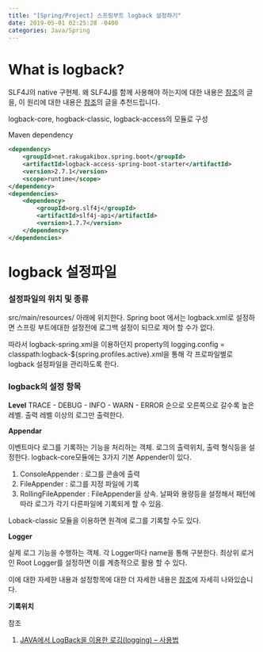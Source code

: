 ```yaml
---
title: "[Spring/Project] 스프링부트 logback 설정하기"
date: 2019-05-01 02:25:28 -0400
categories: Java/Spring
---
```


# What is logback?

SLF4J의 native 구현체. 왜 SLF4J를 함께 사용해야 하는지에 대한 내용은 [참조](<https://inyl.github.io/programming/2017/05/05/slf4j.html>)의 글을, 이 원리에 대한 내용은 [참조](<https://gmlwjd9405.github.io/2019/01/04/logging-with-slf4j.html>)의 글을 추천드립니다.

logback-core, hogback-classic, logback-access의 모듈로 구성

Maven dependency



```xml
<dependency>
    <groupId>net.rakugakibox.spring.boot</groupId>
    <artifactId>logback-access-spring-boot-starter</artifactId>
    <version>2.7.1</version>
    <scope>runtime</scope>
</dependency>
<dependencies>
    <dependency>
        <groupId>org.slf4j</groupId>
        <artifactId>slf4j-api</artifactId>
        <version>1.7.7</version>
    </dependency>
</dependencies>
```

# logback 설정파일

### 설정파일의 위치 및 종류

src/main/resources/ 아래에 위치한다.  Spring boot 에서는 logback.xml로 설정하면 스프링 부트에대한 설정전에 로그백 설정이 되므로 제어 할 수가 없다. 

따라서 logback-spring.xml을 이용하던지 property의 logging.config = classpath:logback-${spring.profiles.active}.xml을 통해 각 프로파일별로 logback 설정파일을 관리하도록 한다.


### logback의 설정 항목

**Level**
TRACE - DEBUG - INFO - WARN - ERROR 순으로 오른쪽으로 갈수록 높은레벨.
출력 레벨 이상의 로그만 출력한다.

**Appendar**

이벤트마다 로그를 기록하는 기능을 처리하는 객체. 로그의 출력위치, 출력 형식등을 설정한다. logback-core모듈에는 3가지 기본 Appender이 있다.

1. ConsoleAppender : 로그를 콘솔에 출력
2. FileAppender : 로그를 지정 파일에 기록
3. RollingFileAppender : FileAppender을 상속. 날짜와 용량등을 설정해서 패턴에 따라 로그가 각기 다른파일에 기록되게 할 수 있음.

Loback-classic 모듈을 이용하면 원격에 로그를 기록할 수도 있다.

**Logger**

실제 로그 기능을 수행하는 객체. 각 Logger마다 name을 통해 구분한다. 최상위 로거인 Root Logger를 설정하면 이를 계층적으로 활용 할 수 있다.

이에 대한 자세한 내용과 설정항목에 대한 더 자세한 내용은 [참조](<https://thinkwarelab.wordpress.com/2016/11/18/java%EC%97%90%EC%84%9C-logback%EC%9D%84-%EC%9D%B4%EC%9A%A9%ED%95%9C-%EB%A1%9C%EA%B9%85logging-%EC%82%AC%EC%9A%A9%EB%B2%95/>)에 자세히 나와있습니다.



**기록위치**

 

참조

1. [JAVA에서 LogBack을 이용한 로깅(logging) – 사용법](<https://thinkwarelab.wordpress.com/2016/11/18/java%EC%97%90%EC%84%9C-logback%EC%9D%84-%EC%9D%B4%EC%9A%A9%ED%95%9C-%EB%A1%9C%EA%B9%85logging-%EC%82%AC%EC%9A%A9%EB%B2%95/>)